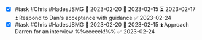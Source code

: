 - [x] #task #Chris #HadesJSMG 📅 2023-02-20 🛫 2023-02-15 ⏳ 2023-02-17 ⏫ Respond to Dan's acceptance with guidance ✅ 2023-02-24
- [x] #task #Chris #HadesJSMG 📅 2023-02-20 🛫 2023-02-15 ⏫ Approach Darren for an interview %%eeeeek!%% ✅ 2023-02-24